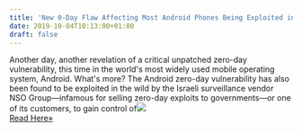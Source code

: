 ```yaml
---
title: 'New 0-Day Flaw Affecting Most Android Phones Being Exploited in the Wild'
date: 2019-10-04T10:13:00+01:00
draft: false
---
```


Another day, another revelation of a critical unpatched zero-day vulnerability, this time in the world's most widely used mobile operating system, Android. What's more? The Android zero-day vulnerability has also been found to be exploited in the wild by the Israeli surveillance vendor NSO Group—infamous for selling zero-day exploits to governments—or one of its customers, to gain control of![](http://feeds.feedburner.com/~r/TheHackersNews/~4/1XJRAKncBS0)  
[Read Here»](https://thehackernews.com/2019/10/android-kernel-vulnerability.html)